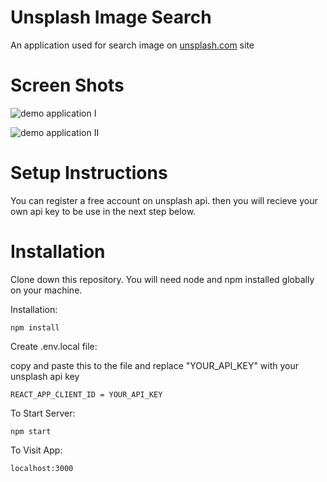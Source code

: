# Unsplash Image Search

An application used for search image on [unsplash.com](https://unsplash.com/) site

# Screen Shots

![demo application I](https://user-images.githubusercontent.com/88815278/145420479-9a7c810a-5654-42fc-81f7-85130c8fc196.png)

![demo application II](https://user-images.githubusercontent.com/88815278/145420622-8a5710ea-87cb-4432-8734-bc91d331bbdd.png)

# Setup Instructions

You can register a free account on unsplash api. then you will recieve your own api key
to be use in the next step below.

# Installation

Clone down this repository. You will need node and npm installed globally on your machine.

Installation:

<code>npm install</code>

Create .env.local file:

copy and paste this to the file and replace "YOUR_API_KEY" with your unsplash api key

<code>REACT_APP_CLIENT_ID = YOUR_API_KEY</code>

To Start Server:

<code>npm start</code>

To Visit App:

<code>localhost:3000</code>
